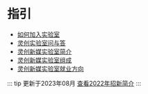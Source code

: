 # 指引

- [如何加入实验室](./如何加入实验室)
- [灵创实验室问与答](./灵创实验室问与答)
- [灵创新媒实验室简介](./灵创新媒实验室简介)
- [灵创新媒实验室组成](./灵创新媒实验室组成)
- [灵创新媒实验室就业方向](./灵创新媒实验室就业方向)


::: tip
更新于2023年08月  [查看2022年招新简介](../guide2022/)
::: 

